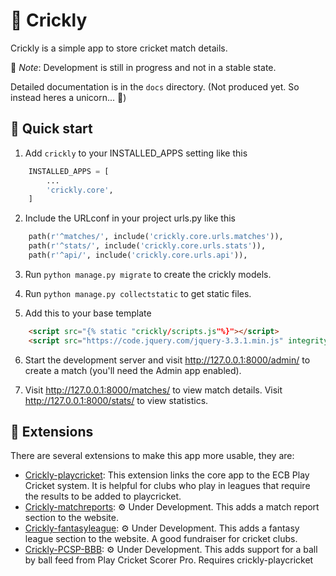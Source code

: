 🏏 Crickly 
================

Crickly is a simple app to store cricket match details.

📝 _Note_: Development is still in progress and not in a stable state.

Detailed documentation is in the `docs` directory. (Not produced yet. So instead heres a unicorn... 🦄)

🛫 Quick start
-------------

1. Add `crickly` to your INSTALLED_APPS setting like this

```py
    INSTALLED_APPS = [
        ...
        'crickly.core',
    ]
```

2. Include the URLconf in your project urls.py like this

```py
    path(r'^matches/', include('crickly.core.urls.matches')),
    path(r'^stats/', include('crickly.core.urls.stats')),
    path(r'^api/', include('crickly.core.urls.api')),
```

3. Run `python manage.py migrate` to create the crickly models.

4. Run `python manage.py collectstatic` to get static files.

5. Add this to your base template

```html
    <script src="{% static "crickly/scripts.js"%}"></script>
    <script src="https://code.jquery.com/jquery-3.3.1.min.js" integrity="sha256-FgpCb/KJQlLNfOu91ta32o/NMZxltwRo8QtmkMRdAu8=" crossorigin="anonymous"></script>
```

6. Start the development server and visit http://127.0.0.1:8000/admin/
   to create a match (you'll need the Admin app enabled).

7. Visit http://127.0.0.1:8000/matches/ to view match details.
   Visit http://127.0.0.1:8000/stats/ to view statistics.
   
   
🔧 Extensions
------------

There are several extensions to make this app more usable, they are:

- [Crickly-playcricket](https://github.com/Crickly/crickly-playcricket): This extension links the core app to the ECB Play Cricket system. It is helpful for clubs who play in leagues that require the results to be added to playcricket.
- [Crickly-matchreports](https://github.com/Crickly/crickly-matchreports): ⚙️ Under Development. This adds a match report section to the website.
- [Crickly-fantasyleague](https://github.com/Crickly/crickly-fantasyleague): ⚙️ Under Development. This adds a fantasy league section to the website. A good fundraiser for cricket clubs.
- [Crickly-PCSP-BBB](https://github.com/Crickly/crickly-pcsp-bbb): ⚙️ Under Development. This adds support for a ball by ball feed from Play Cricket Scorer Pro. Requires crickly-playcricket
